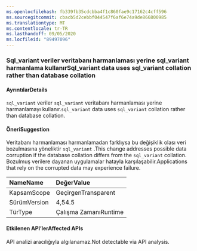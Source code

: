 ```yaml
---
ms.openlocfilehash: fb339fb35cdcbba4f1c860fae9c17162c4cff596
ms.sourcegitcommit: cbacb5d2cebbf044547f6af6e74a9de866800985
ms.translationtype: MT
ms.contentlocale: tr-TR
ms.lasthandoff: 09/05/2020
ms.locfileid: "89497096"
---
```

### <a name="sql_variant-data-uses-sql_variant-collation-rather-than-database-collation"></a><span data-ttu-id="43391-101">Sql_variant veriler veritabanı harmanlaması yerine sql_variant harmanlama kullanır</span><span class="sxs-lookup"><span data-stu-id="43391-101">Sql_variant data uses sql_variant collation rather than database collation</span></span>

#### <a name="details"></a><span data-ttu-id="43391-102">Ayrıntılar</span><span class="sxs-lookup"><span data-stu-id="43391-102">Details</span></span>

<span data-ttu-id="43391-103"><code>sql_variant</code> veriler <code>sql_variant</code> veritabanı harmanlaması yerine harmanlamayı kullanır.</span><span class="sxs-lookup"><span data-stu-id="43391-103"><code>sql_variant</code> data uses <code>sql_variant</code> collation rather than database collation.</span></span>

#### <a name="suggestion"></a><span data-ttu-id="43391-104">Öneri</span><span class="sxs-lookup"><span data-stu-id="43391-104">Suggestion</span></span>

<span data-ttu-id="43391-105">Veritabanı harmanlaması harmanlamadan farklıysa bu değişiklik olası veri bozulmasına yöneliktir <code>sql_variant</code> .</span><span class="sxs-lookup"><span data-stu-id="43391-105">This change addresses possible data corruption if the database collation differs from the <code>sql_variant</code> collation.</span></span> <span data-ttu-id="43391-106">Bozulmuş verilere dayanan uygulamalar hatayla karşılaşabilir.</span><span class="sxs-lookup"><span data-stu-id="43391-106">Applications that rely on the corrupted data may experience failure.</span></span>

| <span data-ttu-id="43391-107">Name</span><span class="sxs-lookup"><span data-stu-id="43391-107">Name</span></span>    | <span data-ttu-id="43391-108">Değer</span><span class="sxs-lookup"><span data-stu-id="43391-108">Value</span></span>       |
|:--------|:------------|
| <span data-ttu-id="43391-109">Kapsam</span><span class="sxs-lookup"><span data-stu-id="43391-109">Scope</span></span>   |<span data-ttu-id="43391-110">Geçirgen</span><span class="sxs-lookup"><span data-stu-id="43391-110">Transparent</span></span>|
|<span data-ttu-id="43391-111">Sürüm</span><span class="sxs-lookup"><span data-stu-id="43391-111">Version</span></span>|<span data-ttu-id="43391-112">4,5</span><span class="sxs-lookup"><span data-stu-id="43391-112">4.5</span></span>|
|<span data-ttu-id="43391-113">Tür</span><span class="sxs-lookup"><span data-stu-id="43391-113">Type</span></span>|<span data-ttu-id="43391-114">Çalışma Zamanı</span><span class="sxs-lookup"><span data-stu-id="43391-114">Runtime</span></span>|

#### <a name="affected-apis"></a><span data-ttu-id="43391-115">Etkilenen API’ler</span><span class="sxs-lookup"><span data-stu-id="43391-115">Affected APIs</span></span>

<span data-ttu-id="43391-116">API analizi aracılığıyla algılanamaz.</span><span class="sxs-lookup"><span data-stu-id="43391-116">Not detectable via API analysis.</span></span>

<!--

#### Affected APIs

Not detectable via API analysis.

-->
